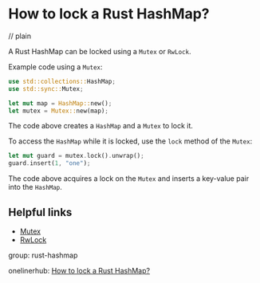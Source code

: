# How to lock a Rust HashMap?
// plain

A Rust HashMap can be locked using a `Mutex` or `RwLock`.

Example code using a `Mutex`:
```rust
use std::collections::HashMap;
use std::sync::Mutex;

let mut map = HashMap::new();
let mutex = Mutex::new(map);
```

The code above creates a `HashMap` and a `Mutex` to lock it.

To access the `HashMap` while it is locked, use the `lock` method of the `Mutex`:
```rust
let mut guard = mutex.lock().unwrap();
guard.insert(1, "one");
```

The code above acquires a lock on the `Mutex` and inserts a key-value pair into the `HashMap`.

## Helpful links
- [Mutex](https://doc.rust-lang.org/std/sync/struct.Mutex.html)
- [RwLock](https://doc.rust-lang.org/std/sync/struct.RwLock.html)

group: rust-hashmap

onelinerhub: [How to lock a Rust HashMap?](https://onelinerhub.com/rust/how-to-lock-a-rust-hashmap)